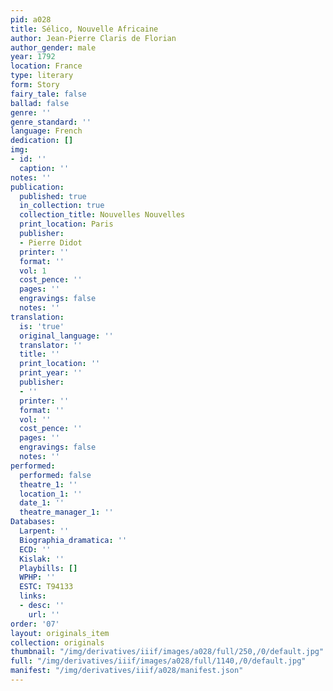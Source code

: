```yaml
---
pid: a028
title: Sélico, Nouvelle Africaine
author: Jean-Pierre Claris de Florian
author_gender: male
year: 1792
location: France
type: literary
form: Story
fairy_tale: false
ballad: false
genre: ''
genre_standard: ''
language: French
dedication: []
img:
- id: ''
  caption: ''
notes: ''
publication:
  published: true
  in_collection: true
  collection_title: Nouvelles Nouvelles
  print_location: Paris
  publisher:
  - Pierre Didot
  printer: ''
  format: ''
  vol: 1
  cost_pence: ''
  pages: ''
  engravings: false
  notes: ''
translation:
  is: 'true'
  original_language: ''
  translator: ''
  title: ''
  print_location: ''
  print_year: ''
  publisher:
  - ''
  printer: ''
  format: ''
  vol: ''
  cost_pence: ''
  pages: ''
  engravings: false
  notes: ''
performed:
  performed: false
  theatre_1: ''
  location_1: ''
  date_1: ''
  theatre_manager_1: ''
Databases:
  Larpent: ''
  Biographia_dramatica: ''
  ECD: ''
  Kislak: ''
  Playbills: []
  WPHP: ''
  ESTC: T94133
  links:
  - desc: ''
    url: ''
order: '07'
layout: originals_item
collection: originals
thumbnail: "/img/derivatives/iiif/images/a028/full/250,/0/default.jpg"
full: "/img/derivatives/iiif/images/a028/full/1140,/0/default.jpg"
manifest: "/img/derivatives/iiif/a028/manifest.json"
---
```

